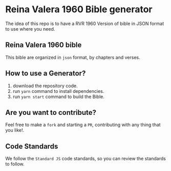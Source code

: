 # Reina Valera 1960 Bible generator

The idea of this repo is to have a RVR 1960 Version of bible in JSON format to
use where you need.

## Reina Valera 1960 bible

This bible are organized in `json` format, by chapters and verses.

## How to use a Generator?

1. download the repository code.
2. run `yarn` command to install dependencies.
3. run `yarn start` command to build the Bible.

## Are you want to contribute?

Feel free to make a `fork` and starting a `PR`, contributing with any thing that
you like!.

## Code Standards

We follow the `Standard JS` code standards, so you can review the standards to
follow.
